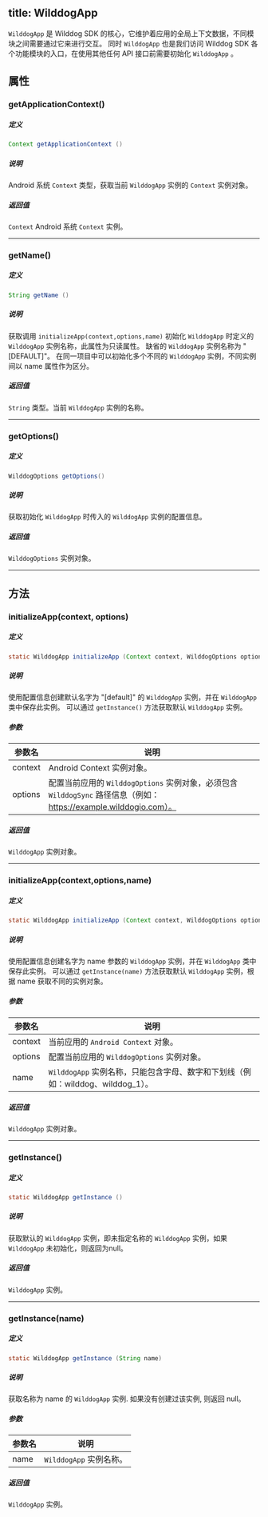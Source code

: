 title:  WilddogApp
---
`WilddogApp` 是 Wilddog SDK 的核心，它维护着应用的全局上下文数据，不同模块之间需要通过它来进行交互。
同时 `WilddogApp` 也是我们访问 Wilddog SDK 各个功能模块的入口，在使用其他任何 API 接口前需要初始化 `WilddogApp` 。

## 属性

### getApplicationContext()
##### 定义

```java
Context getApplicationContext ()
```

##### 说明

Android 系统 `Context` 类型，获取当前 `WilddogApp` 实例的 `Context` 实例对象。

##### 返回值

 `Context` Android 系统 `Context` 实例。
</br>

--- 


### getName()
##### 定义

```java
String getName ()
```

##### 说明

获取调用 `initializeApp(context,options,name)` 初始化 `WilddogApp` 时定义的 `WilddogApp` 实例名称，此属性为只读属性。
缺省的 `WilddogApp` 实例名称为 "[DEFAULT]"。
在同一项目中可以初始化多个不同的 `WilddogApp` 实例，不同实例间以 name 属性作为区分。


##### 返回值

`String` 类型。当前 `WilddogApp` 实例的名称。
</br>

--- 
### getOptions()

##### 定义

```java
WilddogOptions getOptions()
```

##### 说明

获取初始化 `WilddogApp` 时传入的 `WilddogApp` 实例的配置信息。

##### 返回值
`WilddogOptions` 实例对象。
</br>

--- 

## 方法

### initializeApp(context, options)
##### 定义

```java
static WilddogApp initializeApp (Context context, WilddogOptions options)
```

##### 说明

使用配置信息创建默认名字为 "[default]" 的 `WilddogApp` 实例，并在 `WilddogApp` 类中保存此实例。
可以通过 `getInstance()` 方法获取默认 `WilddogApp` 实例。


##### 参数

参数名 | 说明
--- | ---
context | Android Context 实例对象。
options | 配置当前应用的 `WilddogOptions` 实例对象，必须包含 `WilddogSync` 路径信息（例如：https://example.wilddogio.com）。

##### 返回值
`WilddogApp` 实例对象。
</br>

--- 
### initializeApp(context,options,name)
##### 定义

```java
static WilddogApp initializeApp (Context context, WilddogOptions options, String name)
```

##### 说明

使用配置信息创建名字为 name 参数的 `WilddogApp` 实例，并在 `WilddogApp` 类中保存此实例。
可以通过 `getInstance(name)` 方法获取默认 `WilddogApp` 实例，根据 name 获取不同的实例对象。

##### 参数

参数名 | 说明
--- | ---
context | 当前应用的 `Android Context` 对象。
options | 配置当前应用的 `WilddogOptions` 实例对象。
name | `WilddogApp` 实例名称，只能包含字母、数字和下划线（例如：wilddog、wilddog_1）。

##### 返回值
`WilddogApp` 实例对象。
</br>

--- 

### getInstance()
##### 定义

```java
static WilddogApp getInstance ()
```

##### 说明

获取默认的 `WilddogApp` 实例，即未指定名称的 `WilddogApp` 实例，如果 `WilddogApp` 未初始化，则返回为null。

##### 返回值

`WilddogApp` 实例。
</br>

--- 

### getInstance(name)
##### 定义

```java
static WilddogApp getInstance (String name)
```

##### 说明

获取名称为 name 的 `WilddogApp` 实例. 如果没有创建过该实例, 则返回 null。

##### 参数


参数名 | 说明
--- | ---
name | `WilddogApp` 实例名称。

##### 返回值

`WilddogApp` 实例。
</br>




    


